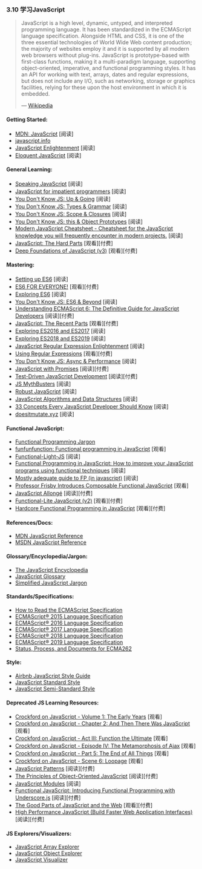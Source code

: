 <!-- 3.10 - Learn JavaScript  -->
### 3.10 学习JavaScript

> JavaScript is a high level, dynamic, untyped, and interpreted programming language. It has been standardized in the ECMAScript language specification. Alongside HTML and CSS, it is one of the three essential technologies of World Wide Web content production; the majority of websites employ it and it is supported by all modern web browsers without plug-ins. JavaScript is prototype-based with first-class functions, making it a multi-paradigm language, supporting object-oriented, imperative, and functional programming styles. It has an API for working with text, arrays, dates and regular expressions, but does not include any I/O, such as networking, storage or graphics facilities, relying for these upon the host environment in which it is embedded.
> 
> — [Wikipedia](https://en.wikipedia.org/wiki/JavaScript)

#### Getting Started:

*   [MDN: JavaScript](https://developer.mozilla.org/en-US/docs/Learn/JavaScript) \[阅读\]
*   [javascript.info](http://javascript.info/)
*   [JavaScript Enlightenment](http://www.javascriptenlightenment.com/) \[阅读\]
*   [Eloquent JavaScript](http://eloquentjavascript.net/) \[阅读\]

#### General Learning:

*   [Speaking JavaScript](http://speakingjs.com/es5/index.html) \[阅读\]
*   [JavaScript for impatient programmers](http://exploringjs.com/impatient-js/index.html) \[阅读\]
*   [You Don't Know JS: Up & Going](https://github.com/getify/You-Dont-Know-JS/blob/master/up%20&%20going/README.md#you-dont-know-js-up--going) \[阅读\]
*   [You Don't Know JS: Types & Grammar](https://github.com/getify/You-Dont-Know-JS/blob/master/types%20&%20grammar/README.md#you-dont-know-js-types--grammar) \[阅读\]
*   [You Don't Know JS: Scope & Closures](https://github.com/getify/You-Dont-Know-JS/blob/master/scope%20&%20closures/README.md#you-dont-know-js-scope--closures) \[阅读\]
*   [You Don't Know JS: this & Object Prototypes](https://github.com/getify/You-Dont-Know-JS/blob/master/this%20&%20object%20prototypes/README.md#you-dont-know-js-this--object-prototypes) \[阅读\]
*   [Modern JavaScript Cheatsheet - Cheatsheet for the JavaScript knowledge you will frequently encounter in modern projects.](https://github.com/mbeaudru/modern-js-cheatsheet) \[阅读\]
*   [JavaScript: The Hard Parts](https://frontendmasters.com/courses/javascript-hard-parts/) \[观看\]\[付费\]
*   [Deep Foundations of JavaScript (v3)](https://frontendmasters.com/courses/deep-javascript-v3/) \[观看\]\[付费\]

#### Mastering:

*   [Setting up ES6](https://leanpub.com/setting-up-es6) \[阅读\]
*   [ES6 FOR EVERYONE!](https://es6.io/) \[观看\]\[付费\]
*   [Exploring ES6](http://exploringjs.com/es6.html) \[阅读\]
*   [You Don't Know JS: ES6 & Beyond](https://github.com/getify/You-Dont-Know-JS/blob/master/es6%20&%20beyond/README.md#you-dont-know-js-es6--beyond) \[阅读\]
*   [Understanding ECMAScript 6: The Definitive Guide for JavaScript Developers](https://www.amazon.com/Understanding-ECMAScript-Definitive-JavaScript-Developers/dp/1593277571/ref=as_li_ss_tl?&_encoding=UTF8&tag=fronenddevejo-20&linkCode=ur2&linkId=1ca4f5f23b42aeadad0990ab3bf91ca7&camp=1789&creative=9325) \[阅读\]\[付费\]
*   [JavaScript: The Recent Parts](https://frontendmasters.com/courses/js-recent-parts/) \[观看\]\[付费\]
*   [Exploring ES2016 and ES2017](http://exploringjs.com/es2016-es2017/index.html) \[阅读\]
*   [Exploring ES2018 and ES2019](http://exploringjs.com/es2018-es2019/index.html) \[阅读\]
*   [JavaScript Regular Expression Enlightenment](http://codylindley.com/techpro/2013_05_14__javascript-regular-expression-/) \[阅读\]
*   [Using Regular Expressions](http://www.lynda.com/Regular-Expressions-tutorials/Using-Regular-Expressions/85870-2.html) \[观看\]\[付费\]
*   [You Don't Know JS: Async & Performance](https://github.com/getify/You-Dont-Know-JS/blob/master/async%20&%20performance/README.md#you-dont-know-js-async--performance) \[阅读\]
*   [JavaScript with Promises](http://www.amazon.com/JavaScript-Promises-Daniel-Parker/dp/1449373216/ref=pd_sim_sbs_14_5) \[阅读\]\[付费\]
*   [Test-Driven JavaScript Development](http://www.amazon.com/dp/0321683919/) \[阅读\]\[付费\]
*   [JS MythBusters](https://mythbusters.js.org/index.html) \[阅读\]
*   [Robust JavaScript](https://molily.de/robust-javascript/) \[阅读\]
*   [JavaScript Algorithms and Data Structures](https://github.com/trekhleb/javascript-algorithms#readme) \[阅读\]
*   [33 Concepts Every JavaScript Developer Should Know](https://github.com/leonardomso/33-js-concepts) \[阅读\]
*   [doesitmutate.xyz](https://doesitmutate.xyz/) \[阅读\]

#### Functional JavaScript:

*   [Functional Programming Jargon](https://github.com/hemanth/functional-programming-jargon#functional-programming-jargon)
*   [funfunfunction: Functional programming in JavaScript](https://www.youtube.com/watch?v=BMUiFMZr7vk&list=PL0zVEGEvSaeEd9hlmCXrk5yUyqUag-n84) \[观看\]
*   [Functional-Light-JS](https://github.com/getify/Functional-Light-JS) \[阅读\]
*   [Functional Programming in JavaScript: How to improve your JavaScript programs using functional techniques](https://www.amazon.com/Functional-Programming-JavaScript-functional-techniques/dp/1617292826/ref=sr_1_1?&_encoding=UTF8&tag=fronenddevejo-20&linkCode=ur2&linkId=dcc6b0cb7de57fa841f1b178d2d54b9d&camp=1789&creative=9325) \[阅读\]
*   [Mostly adequate guide to FP (in javascript)](https://drboolean.gitbooks.io/mostly-adequate-guide/content/) \[阅读\]
*   [Professor Frisby Introduces Composable Functional JavaScript](https://egghead.io/courses/professor-frisby-introduces-composable-functional-javascript) \[观看\]
*   [JavaScript Allongé](https://leanpub.com/javascriptallongesix) \[阅读\]\[付费\]
*   [Functional-Lite JavaScript (v2)](https://frontendmasters.com/courses/functional-javascript-v2/) \[观看\]\[付费\]
*   [Hardcore Functional Programming in JavaScript](https://frontendmasters.com/courses/functional-javascript/) \[观看\]\[付费\]

#### References/Docs:

*   [MDN JavaScript Reference](https://developer.mozilla.org/en-US/docs/Web/JavaScript/Reference)
*   [MSDN JavaScript Reference](https://msdn.microsoft.com/en-us/library/yek4tbz0.aspx)

#### Glossary/Encyclopedia/Jargon:

*   [The JavaScript Encyclopedia](http://www.crockford.com/javascript/encyclopedia/)
*   [JavaScript Glossary](https://www.codecademy.com/articles/glossary-javascript)
*   [Simplified JavaScript Jargon](http://jargon.js.org/)

#### Standards/Specifications:

*   [How to Read the ECMAScript Specification](https://timothygu.me/es-howto/)
*   [ECMAScript® 2015 Language Specification](http://www.ecma-international.org/ecma-262/6.0/index.html)
*   [ECMAScript® 2016 Language Specification](https://www.ecma-international.org/ecma-262/7.0/index.html)
*   [ECMAScript® 2017 Language Specification](http://www.ecma-international.org/ecma-262/8.0/index.html)
*   [ECMAScript® 2018 Language Specification](http://www.ecma-international.org/ecma-262/9.0/index.html)
*   [ECMAScript® 2019 Language Specification](https://tc39.github.io/ecma262/)
*   [Status, Process, and Documents for ECMA262](https://github.com/tc39/ecma262)

#### Style:

*   [Airbnb JavaScript Style Guide](http://airbnb.io/javascript/)
*   [JavaScript Standard Style](http://standardjs.com/rules.html)
*   [JavaScript Semi-Standard Style](https://github.com/Flet/semistandard)

#### Deprecated JS Learning Resources:

*   [Crockford on JavaScript - Volume 1: The Early Years](https://www.youtube.com/watch?v=JxAXlJEmNMg) \[观看\]
*   [Crockford on JavaScript - Chapter 2: And Then There Was JavaScript](https://www.youtube.com/watch?v=RO1Wnu-xKoY) \[观看\]
*   [Crockford on JavaScript - Act III: Function the Ultimate](https://www.youtube.com/watch?v=ya4UHuXNygM) \[观看\]
*   [Crockford on JavaScript - Episode IV: The Metamorphosis of Ajax](https://www.youtube.com/watch?v=Fv9qT9joc0M) \[观看\]
*   [Crockford on JavaScript - Part 5: The End of All Things](https://www.youtube.com/watch?v=47Ceot8yqeI) \[观看\]
*   [Crockford on JavaScript - Scene 6: Loopage](https://www.youtube.com/watch?v=QgwSUtYSUqA) \[观看\]
*   [JavaScript Patterns](http://www.amazon.com/gp/product/0596806752/ref=as_li_tl?ie=UTF8&camp=1789&creative=390957&creativeASIN=0596806752&linkCode=as2&tag=fronenddevejo-20&linkId=K56OPQZNQNMPF6QI) \[阅读\]\[付费\]
*   [The Principles of Object-Oriented JavaScript](http://www.amazon.com/gp/product/1593275404/ref=as_li_tl?ie=UTF8&camp=1789&creative=390957&creativeASIN=1593275404&linkCode=as2&tag=fronenddevejo-20&linkId=NQTZVDOIMJRGMAQM) \[阅读\]\[付费\]
*   [JavaScript Modules](http://jsmodules.io/cjs.html) \[阅读\]
*   [Functional JavaScript: Introducing Functional Programming with Underscore.js](http://www.amazon.com/gp/product/1449360726/ref=as_li_tl?ie=UTF8&camp=1789&creative=390957&creativeASIN=1449360726&linkCode=as2&tag=fronenddevejo-20&linkId=BDQC3FTEB3YXTYCK) \[阅读\]\[付费\]
*   [The Good Parts of JavaScript and the Web](https://frontendmasters.com/courses/good-parts-javascript-web/) \[观看\]\[付费\]
*   [High Performance JavaScript (Build Faster Web Application Interfaces)](http://www.amazon.com/Performance-JavaScript-Faster-Application-Interfaces/dp/059680279X/ref=sr_1_1) \[阅读\]\[付费\]

#### JS Explorers/Visualizers:

*   [JavaScript Array Explorer](https://sdras.github.io/array-explorer/)
*   [JavaScript Object Explorer](https://sdras.github.io/object-explorer/)
*   [JavaScript Visualizer](https://tylermcginnis.com/javascript-visualizer/)